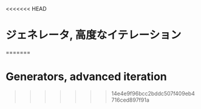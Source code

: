 
<<<<<<< HEAD
# ジェネレータ, 高度なイテレーション
=======
# Generators, advanced iteration
>>>>>>> 14e4e9f96bcc2bddc507f409eb4716ced897f91a
